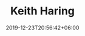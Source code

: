 ---
title: "Keith Haring"
date: 2019-12-23T20:56:42+06:00
type: portfolio
image: "images/projects/Keith-Haring/keith_haring_real_2.webp"
category: ["REAL"]
project_images: ["images/projects/Keith-Haring/keith_haring_real_2.webp", "images/projects/Keith-Haring/keith_haring_real_2.webp"]
---